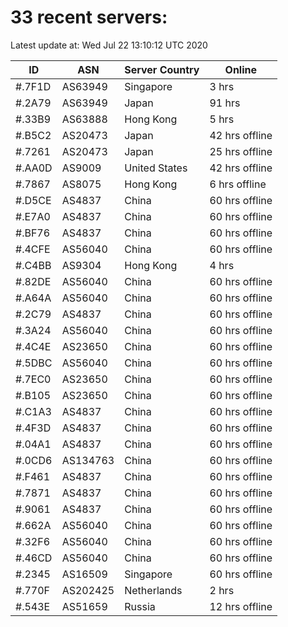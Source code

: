 # 33 recent servers:

Latest update at: Wed Jul 22 13:10:12 UTC 2020

| ID | ASN | Server Country | Online |
| -- | --- | -------------- | ------ |
| #.7F1D | AS63949 | Singapore | 3 hrs |
| #.2A79 | AS63949 | Japan | 91 hrs |
| #.33B9 | AS63888 | Hong Kong | 5 hrs |
| #.B5C2 | AS20473 | Japan | 42 hrs offline |
| #.7261 | AS20473 | Japan | 25 hrs offline |
| #.AA0D | AS9009 | United States | 42 hrs offline |
| #.7867 | AS8075 | Hong Kong | 6 hrs offline |
| #.D5CE | AS4837 | China | 60 hrs offline |
| #.E7A0 | AS4837 | China | 60 hrs offline |
| #.BF76 | AS4837 | China | 60 hrs offline |
| #.4CFE | AS56040 | China | 60 hrs offline |
| #.C4BB | AS9304 | Hong Kong | 4 hrs |
| #.82DE | AS56040 | China | 60 hrs offline |
| #.A64A | AS56040 | China | 60 hrs offline |
| #.2C79 | AS4837 | China | 60 hrs offline |
| #.3A24 | AS56040 | China | 60 hrs offline |
| #.4C4E | AS23650 | China | 60 hrs offline |
| #.5DBC | AS56040 | China | 60 hrs offline |
| #.7EC0 | AS23650 | China | 60 hrs offline |
| #.B105 | AS23650 | China | 60 hrs offline |
| #.C1A3 | AS4837 | China | 60 hrs offline |
| #.4F3D | AS4837 | China | 60 hrs offline |
| #.04A1 | AS4837 | China | 60 hrs offline |
| #.0CD6 | AS134763 | China | 60 hrs offline |
| #.F461 | AS4837 | China | 60 hrs offline |
| #.7871 | AS4837 | China | 60 hrs offline |
| #.9061 | AS4837 | China | 60 hrs offline |
| #.662A | AS56040 | China | 60 hrs offline |
| #.32F6 | AS56040 | China | 60 hrs offline |
| #.46CD | AS56040 | China | 60 hrs offline |
| #.2345 | AS16509 | Singapore | 60 hrs offline |
| #.770F | AS202425 | Netherlands | 2 hrs |
| #.543E | AS51659 | Russia | 12 hrs offline |

